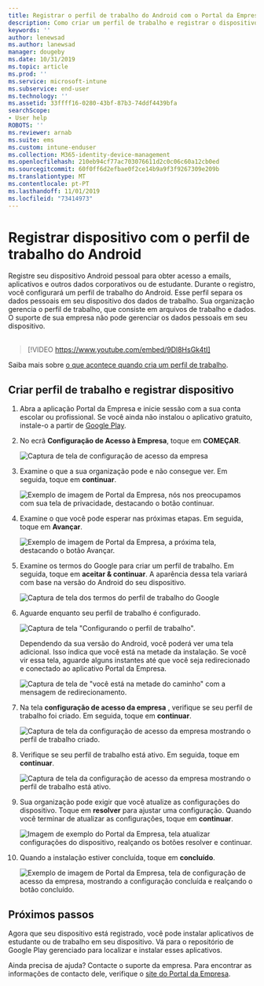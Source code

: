 ```yaml
---
title: Registrar o perfil de trabalho do Android com o Portal da Empresa do Intune | Microsoft Docs
description: Como criar um perfil de trabalho e registrar o dispositivo com Portal da Empresa do Intune.
keywords: ''
author: lenewsad
ms.author: lanewsad
manager: dougeby
ms.date: 10/31/2019
ms.topic: article
ms.prod: ''
ms.service: microsoft-intune
ms.subservice: end-user
ms.technology: ''
ms.assetid: 33ffff16-0280-43bf-87b3-74ddf4439bfa
searchScope:
- User help
ROBOTS: ''
ms.reviewer: arnab
ms.suite: ems
ms.custom: intune-enduser
ms.collection: M365-identity-device-management
ms.openlocfilehash: 210eb94cf77ac703076611d2c0c06c60a12cb0ed
ms.sourcegitcommit: 60f0ff6d2efbae0f2ce14b9a9f3f9267309e209b
ms.translationtype: MT
ms.contentlocale: pt-PT
ms.lasthandoff: 11/01/2019
ms.locfileid: "73414973"
---
```

# <a name="enroll-device-with-android-work-profile"></a>Registrar dispositivo com o perfil de trabalho do Android

Registre seu dispositivo Android pessoal para obter acesso a emails, aplicativos e outros dados corporativos ou de estudante. Durante o registro, você configurará um perfil de trabalho do Android. Esse perfil separa os dados pessoais em seu dispositivo dos dados de trabalho. Sua organização gerencia o perfil de trabalho, que consiste em arquivos de trabalho e dados. O suporte de sua empresa não pode gerenciar os dados pessoais em seu dispositivo.  
</br>
> [!VIDEO https://www.youtube.com/embed/9Dl8HsGk4tI]

Saiba mais sobre [o que acontece quando cria um perfil de trabalho](what-happens-when-you-create-a-work-profile-android.md).

## <a name="create-work-profile-and-enroll-device"></a>Criar perfil de trabalho e registrar dispositivo

1. Abra a aplicação Portal da Empresa e inicie sessão com a sua conta escolar ou profissional. Se você ainda não instalou o aplicativo gratuito, instale-o a partir de [Google Play](https://play.google.com/store/apps/details?id=com.microsoft.windowsintune.companyportal).  

2. No ecrã **Configuração de Acesso à Empresa**, toque em **COMEÇAR**.  

    ![Captura de tela de configuração de acesso da empresa](./media/access-setup-work-profile-1911.png)  

3. Examine o que a sua organização pode e não consegue ver. Em seguida, toque em **continuar**. 

    ![Exemplo de imagem de Portal da Empresa, nós nos preocupamos com sua tela de privacidade, destacando o botão continuar.](./media/android-privacy-screen-1911.png)  
4. Examine o que você pode esperar nas próximas etapas. Em seguida, toque em **Avançar**.  

    ![Exemplo de imagem de Portal da Empresa, a próxima tela, destacando o botão Avançar.](./media/android-wp-04-1908.png)  

5. Examine os termos do Google para criar um perfil de trabalho. Em seguida, toque em **aceitar & continuar**. A aparência dessa tela variará com base na versão do Android do seu dispositivo. 

    ![Captura de tela dos termos do perfil de trabalho do Google](./media/android-wp-05-1908.png)  

6. Aguarde enquanto seu perfil de trabalho é configurado.  

    ![Captura de tela "Configurando o perfil de trabalho".](./media/android-wp-05a-1908.png)  

   Dependendo da sua versão do Android, você poderá ver uma tela adicional. Isso indica que você está na metade da instalação. Se você vir essa tela, aguarde alguns instantes até que você seja redirecionado e conectado ao aplicativo Portal da Empresa.  

    ![Captura de tela de "você está na metade do caminho" com a mensagem de redirecionamento.](./media/android-wp-05b-1908.png)  

7. Na tela **configuração de acesso da empresa** , verifique se seu perfil de trabalho foi criado. Em seguida, toque em **continuar**.  

    ![Captura de tela da configuração de acesso da empresa mostrando o perfil de trabalho criado.](./media/work-profile-complete-1911.png)  

8. Verifique se seu perfil de trabalho está ativo. Em seguida, toque em **continuar**. 

    ![Captura de tela da configuração de acesso da empresa mostrando o perfil de trabalho está ativo.](./media/work-profile-active-1911.png)  

9. Sua organização pode exigir que você atualize as configurações do dispositivo. Toque em **resolver** para ajustar uma configuração. Quando você terminar de atualizar as configurações, toque em **continuar**.    

    ![Imagem de exemplo do Portal da Empresa, tela atualizar configurações do dispositivo, realçando os botões resolver e continuar.](./media/resolve-settings-1911.png) 


10. Quando a instalação estiver concluída, toque em **concluído**.  

    ![Exemplo de imagem de Portal da Empresa, tela de configuração de acesso da empresa, mostrando a configuração concluída e realçando o botão concluído.](./media/work-profile-done-1911.png)  


## <a name="next-steps"></a>Próximos passos  

Agora que seu dispositivo está registrado, você pode instalar aplicativos de estudante ou de trabalho em seu dispositivo. Vá para o repositório de Google Play gerenciado para localizar e instalar esses aplicativos. 

Ainda precisa de ajuda? Contacte o suporte da empresa. Para encontrar as informações de contacto dele, verifique o [site do Portal da Empresa](https://go.microsoft.com/fwlink/?linkid=2010980).
